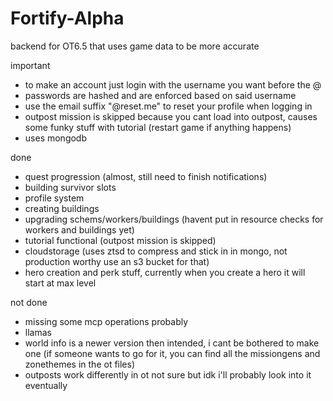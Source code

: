 # Fortify-Alpha
backend for OT6.5 that uses game data to be more accurate

important
- to make an account just login with the username you want before the @
- passwords are hashed and are enforced based on said username
- use the email suffix "@reset.me" to reset your profile when logging in
- outpost mission is skipped because you cant load into outpost, causes some funky stuff with tutorial (restart game if anything happens)
- uses mongodb

done
- quest progression (almost, still need to finish notifications)
- building survivor slots
- profile system
- creating buildings
- upgrading schems/workers/buildings (havent put in resource checks for workers and buildings yet)
- tutorial functional (outpost mission is skipped)
- cloudstorage (uses ztsd to compress and stick in in mongo, not production worthy use an s3 bucket for that)
- hero creation and perk stuff, currently when you create a hero it will start at max level

not done
- missing some mcp operations probably
- llamas
- world info is a newer version then intended, i cant be bothered to make one (if someone wants to go for it, you can find all the missiongens and zonethemes in the ot files)
- outposts work differently in ot not sure but idk i'll probably look into it eventually
